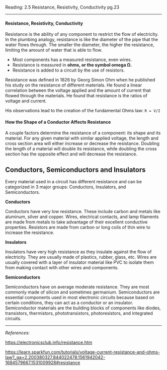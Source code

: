 Reading:
2.5 Resistance, Resistivity, Conductivity pg.23

---

#### Resistance, Resistivity, Conductivity
Resistance is the ability of any component to restrict the flow of electricity. In the plumbing analogy, resistance is like the diameter of the pipe that the water flows through. The smaller the diameter, the higher the resistance, limiting the amount of water that is able to flow.

- Most components has a measured resistance, even wires.
- Resistance is measured in **ohms, or the symbol omega Ω.**
- Resistance is added to a circuit by the use of resistors.

Resistance was defined in 1826 by Georg Simon Ohm when he published his study on the resistance of different materials. He found a linear correlation between the voltage applied and the amount of current that flowed through the materials. He found that resistance is the ratios of voltage and current.

His observations lead to the creation of the fundamental Ohms law: `R = V/I`



#### How the Shape of a Conductor Affects Resistance
A couple factors determine the resistance of a component: its shape and its material. For any given material with similar applied voltage, the length and cross section area will either increase or decrease the resistance. Doubling the length of a material will double its resistance, while doubling the cross section has the opposite effect and will decrease the resistance.


## Conductors, Semiconductors and Insulators

Every material used in a circuit has different resistance and can be categorized in 3 major groups: Conductors, Insulators, and Semiconductors.

**Conductors**

Conductors have very low resistance. These include carbon and metals like aluminum, silver and copper. Wires, electrical contacts, and lamp filaments are made from metals to take advantage of their excellent conductive properties. Resistors are made from carbon or long coils of thin wire to increase the resistance.

**Insulators**

Insulators have very high resistance as they insulate against the flow of electricity. They are usually made of plastics, rubber, glass, etc. Wires are usually covered with a layer of insulator material like PVC to isolate them from making contact with other wires and components.

**Semiconductors**

Semiconductors have on average moderate resistance. They are most commonly made of silicon and sometimes germanium. Semiconductors are essential components used in most electronic circuits because based on certain conditions, they can act as a conductor or an insulator. Semiconductor materials are the building blocks of components like diodes, transistors, thermistors, phototransistors, photoresistors, and integrated circuits.

---

*References:*   

https://electronicsclub.info/resistance.htm

https://learn.sparkfun.com/tutorials/voltage-current-resistance-and-ohms-law?_ga=2.200380327.844022478.1561942042-1684579667.1531009928#resistance
